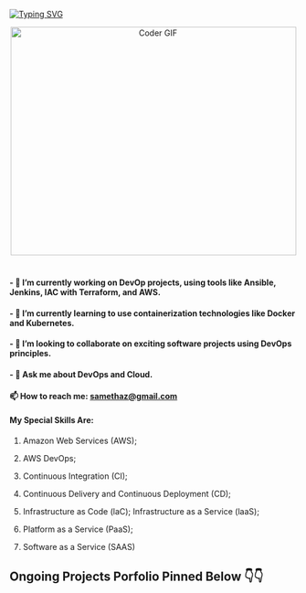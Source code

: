 [![Typing SVG](https://readme-typing-svg.herokuapp.com/?lines=Hi+guys+!+My+name+is+Samet;I'm+a+Devops+Cloud+Architect;Welcome+to+my+Github)](https://git.io/typing-svg)

<p align="center">

  <img src="https://media.giphy.com/media/SWoSkN6DxTszqIKEqv/giphy.gif" alt="Coder GIF" width="500" height="400">
  
</p>

# [](https://github.com/samethaz)


#### - 🔭 I’m currently working on DevOp projects, using tools like Ansible, Jenkins, IAC with Terraform, and AWS.
#### - 🌱 I’m currently learning to use containerization technologies like Docker and Kubernetes.
#### - 👯 I’m looking to collaborate on exciting software projects using DevOps principles.
#### - 💬 Ask me about DevOps and Cloud.
#### 📫 How to reach me: samethaz@gmail.com



#### My Special Skills Are:

1. Amazon Web Services (AWS); 

2. AWS DevOps; 

3. Continuous Integration (CI); 

4. Continuous Delivery and Continuous Deployment (CD); 

5. Infrastructure as Code (laC); Infrastructure as a Service (laaS); 

6. Platform as a Service (PaaS); 

7. Software as a Service (SAAS)


## Ongoing Projects Porfolio Pinned Below 👇👇


<!-- ## 📈 Statistics

<p align="left">
 <img src="https://komarev.com/ghpvc/?username=Mr-Mesut-OZTURK" alt="visitor counter" width="20%"/>
</p>

<p align="left">
 <img src="https://github-readme-stats.vercel.app/api?username=Mr-Mesut-OZTURK&theme=chartreuse-dark" alt="my github stats" width="49%"/>&nbsp;
 <img src="https://github-readme-streak-stats.herokuapp.com/?user=Mr-Mesut-OZTURK&theme=chartreuse-dark" alt="my commit status" width="49%" />
</p>
<p align="center">
 <img src="https://github-readme-stats.vercel.app/api/top-langs/?username=Mr-Mesut-OZTURK&theme=chartreuse-dark&layout=compact" alt="languages" width="50%">
</p> -->
